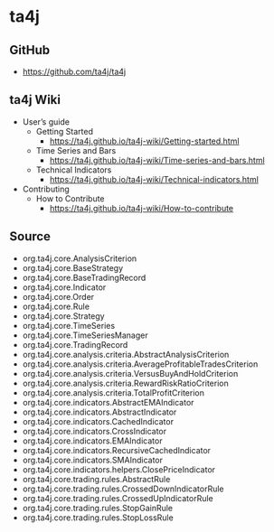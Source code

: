 # ta4j
## GitHub
  * https://github.com/ta4j/ta4j

## ta4j Wiki
* User’s guide
	* Getting Started
		* https://ta4j.github.io/ta4j-wiki/Getting-started.html
	* Time Series and Bars
		* https://ta4j.github.io/ta4j-wiki/Time-series-and-bars.html
	* Technical Indicators
		* https://ta4j.github.io/ta4j-wiki/Technical-indicators.html
* Contributing
	* How to Contribute
		* https://ta4j.github.io/ta4j-wiki/How-to-contribute

## Source
* org.ta4j.core.AnalysisCriterion
* org.ta4j.core.BaseStrategy
* org.ta4j.core.BaseTradingRecord
* org.ta4j.core.Indicator
* org.ta4j.core.Order
* org.ta4j.core.Rule
* org.ta4j.core.Strategy
* org.ta4j.core.TimeSeries
* org.ta4j.core.TimeSeriesManager
* org.ta4j.core.TradingRecord
* org.ta4j.core.analysis.criteria.AbstractAnalysisCriterion
* org.ta4j.core.analysis.criteria.AverageProfitableTradesCriterion
* org.ta4j.core.analysis.criteria.VersusBuyAndHoldCriterion
* org.ta4j.core.analysis.criteria.RewardRiskRatioCriterion
* org.ta4j.core.analysis.criteria.TotalProfitCriterion
* org.ta4j.core.indicators.AbstractEMAIndicator
* org.ta4j.core.indicators.AbstractIndicator
* org.ta4j.core.indicators.CachedIndicator
* org.ta4j.core.indicators.CrossIndicator
* org.ta4j.core.indicators.EMAIndicator
* org.ta4j.core.indicators.RecursiveCachedIndicator
* org.ta4j.core.indicators.SMAIndicator
* org.ta4j.core.indicators.helpers.ClosePriceIndicator
* org.ta4j.core.trading.rules.AbstractRule
* org.ta4j.core.trading.rules.CrossedDownIndicatorRule
* org.ta4j.core.trading.rules.CrossedUpIndicatorRule
* org.ta4j.core.trading.rules.StopGainRule
* org.ta4j.core.trading.rules.StopLossRule
